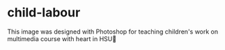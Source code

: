 # child-labour
This image was designed with Photoshop for teaching children's work on multimedia course with heart in HSU💌
